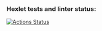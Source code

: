 ### Hexlet tests and linter status:
[![Actions Status](https://github.com/Darlord66/qa-engineer-project-85/actions/workflows/hexlet-check.yml/badge.svg)](https://github.com/Darlord66/qa-engineer-project-85/actions)